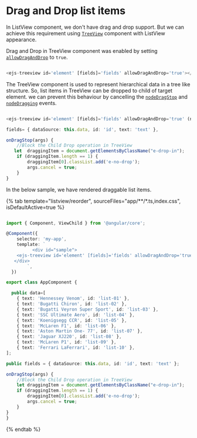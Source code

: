 
# Drag and Drop list items

In ListView component, we don't have  drag and drop support. But we can achieve this requirement using [`TreeView`](https://ej2.syncfusion.com/angular/documentation/treeview/getting-started) component with ListView appearance.

Drag and Drop in TreeView component was enabled by setting [`allowDragAndDrop`](../../api/treeview#allowdraganddrop) to `true`.

```typescript

<ejs-treeview id='element' [fields]='fields' allowDragAndDrop='true'></ejs-treeview>

```

The TreeView component is used to represent hierarchical data in a tree like structure. So, list items in TreeView can be dropped to child of target element. we can prevent this behaviour by cancelling the [`nodeDragStop`](../../api/treeview#nodedragstop) and [`nodeDragging`](../../api/treeview#nodedragging) events.

```typescript

<ejs-treeview id='element' [fields]='fields' allowDragAndDrop='true' (nodeDragging)='onDragStop($event)' (nodeDragStop)='onDragStop($event)'></ejs-treeview>

fields= { dataSource: this.data, id: 'id', text: 'text' },

onDragStop(args) {
    //Block the Child Drop operation in TreeView
   let  draggingItem = document.getElementsByClassName("e-drop-in");
    if (draggingItem.length == 1) {
        draggingItem[0].classList.add('e-no-drop');
        args.cancel = true;
    }
}

```

In the below sample, we have rendered draggable list items.

{% tab template="listview/reorder", sourceFiles="app/**/*.ts,index.css", isDefaultActive=true %}

```typescript

import { Component, ViewChild } from '@angular/core';

@Component({
    selector: 'my-app',
    template: `
          <div id="sample">
    <ejs-treeview id='element' [fields]='fields' allowDragAndDrop='true' (nodeDragging)='onDragStop($event)' (nodeDragStop)='onDragStop($event)'></ejs-treeview>
   </div>
        `,
  })

export class AppComponent {

  public data=[
    { text: 'Hennessey Venom', id: 'list-01' },
    { text: 'Bugatti Chiron', id: 'list-02' },
    { text: 'Bugatti Veyron Super Sport', id: 'list-03' },
    { text: 'SSC Ultimate Aero', id: 'list-04' },
    { text: 'Koenigsegg CCR', id: 'list-05' },
    { text: 'McLaren F1', id: 'list-06' },
    { text: 'Aston Martin One- 77', id: 'list-07' },
    { text: 'Jaguar XJ220', id: 'list-08' },
    { text: 'McLaren P1', id: 'list-09' },
    { text: 'Ferrari LaFerrari', id: 'list-10' },
];

public fields = { dataSource: this.data, id: 'id', text: 'text' };

onDragStop(args) {
    //Block the Child Drop operation in TreeView
    let draggingItem = document.getElementsByClassName("e-drop-in");
    if (draggingItem.length == 1) {
        draggingItem[0].classList.add('e-no-drop');
        args.cancel = true;
    }
}
}
```

{% endtab %}
